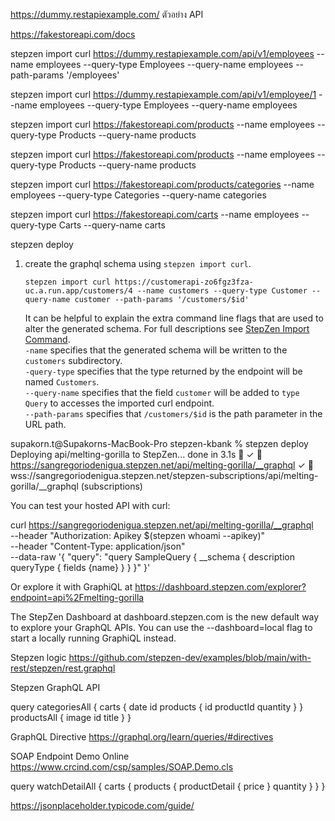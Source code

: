https://dummy.restapiexample.com/
ตัวอย่าง API

https://fakestoreapi.com/docs



stepzen import curl https://dummy.restapiexample.com/api/v1/employees --name employees --query-type Employees --query-name employees --path-params '/employees'


stepzen import curl https://dummy.restapiexample.com/api/v1/employee/1 --name employees --query-type Employees --query-name employees 

stepzen import curl https://fakestoreapi.com/products --name employees --query-type Products --query-name products 

stepzen import curl https://fakestoreapi.com/products --name employees --query-type Products --query-name products 

stepzen import curl https://fakestoreapi.com/products/categories --name employees --query-type Categories --query-name categories 

stepzen import curl https://fakestoreapi.com/carts --name employees --query-type Carts --query-name carts 


stepzen deploy


1. create the graphql schema using `stepzen import curl`. 
   ```
   stepzen import curl https://customerapi-zo6fgz3fza-uc.a.run.app/customers/4 --name customers --query-type Customer --query-name customer --path-params '/customers/$id'
   ```
   It can be helpful to explain the extra command line flags that are used to alter the generated schema. For full descriptions see [StepZen Import Command](https://stepzen.com/docs/cli/cli-commands#stepzen-import).   
   `-name` specifies that the generated schema will be written to the `customers` subdirectory.<br>
   `-query-type` specifies that the type returned by the endpoint will be named `Customers`.<br>
   `--query-name` specifies that the field `customer` will be added to `type Query` to accesses the imported curl endpoint.<br>
   `--path-params` specifies that `/customers/$id` is the path parameter in the URL path. 


supakorn.t@Supakorns-MacBook-Pro stepzen-kbank % stepzen deploy
Deploying api/melting-gorilla to StepZen... done in 3.1s 🚀
  ✓ 🔐 https://sangregoriodenigua.stepzen.net/api/melting-gorilla/__graphql
  ✓ 🔐 wss://sangregoriodenigua.stepzen.net/stepzen-subscriptions/api/melting-gorilla/__graphql (subscriptions)

You can test your hosted API with curl:

curl https://sangregoriodenigua.stepzen.net/api/melting-gorilla/__graphql \
   --header "Authorization: Apikey $(stepzen whoami --apikey)" \
   --header "Content-Type: application/json" \
   --data-raw '{
     "query": "query SampleQuery { __schema { description queryType { fields {name} } } }"
   }'

Or explore it with GraphiQL at
   https://dashboard.stepzen.com/explorer?endpoint=api%2Fmelting-gorilla

   The StepZen Dashboard at dashboard.stepzen.com is the new default way to
   explore your GraphQL APIs. You can use the --dashboard=local flag to start
   a locally running GraphiQL instead.

Stepzen logic
https://github.com/stepzen-dev/examples/blob/main/with-rest/stepzen/rest.graphql


Stepzen GraphQL API

query categoriesAll {
  carts {
    date
    id
    products {
      id
      productId
      quantity
    }
  }
  productsAll {
    image
    id
    title
  }
}

GraphQL Directive
https://graphql.org/learn/queries/#directives

SOAP Endpoint Demo Online
https://www.crcind.com/csp/samples/SOAP.Demo.cls

query watchDetailAll {
  carts {
    products {
      productDetail {
        price
      }
      quantity
    }
  }
}

https://jsonplaceholder.typicode.com/guide/